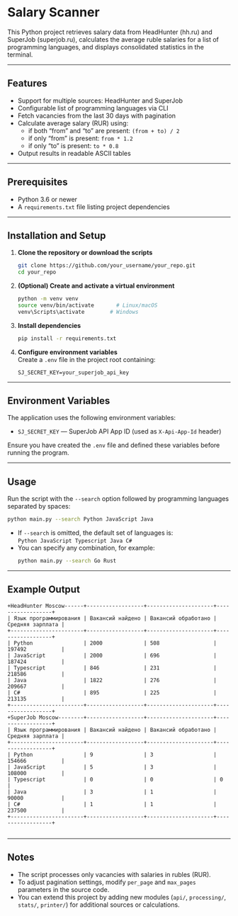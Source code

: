 # Salary Scanner

This Python project retrieves salary data from HeadHunter (hh.ru) and SuperJob (superjob.ru), calculates the average ruble salaries for a list of programming languages, and displays consolidated statistics in the terminal.

---

## Features

- Support for multiple sources: HeadHunter and SuperJob  
- Configurable list of programming languages via CLI  
- Fetch vacancies from the last 30 days with pagination  
- Calculate average salary (RUR) using:
  - if both “from” and “to” are present: `(from + to) / 2`
  - if only “from” is present: `from * 1.2`
  - if only “to” is present: `to * 0.8`  
- Output results in readable ASCII tables  

---

## Prerequisites

- Python 3.6 or newer  
- A `requirements.txt` file listing project dependencies  

---

## Installation and Setup

1. **Clone the repository or download the scripts**  
   ```bash
   git clone https://github.com/your_username/your_repo.git
   cd your_repo
   ```

2. **(Optional) Create and activate a virtual environment**  
   ```bash
   python -m venv venv
   source venv/bin/activate       # Linux/macOS
   venv\Scripts\activate        # Windows
   ```

3. **Install dependencies**  
   ```bash
   pip install -r requirements.txt
   ```

4. **Configure environment variables**  
   Create a `.env` file in the project root containing:
   ```dotenv
   SJ_SECRET_KEY=your_superjob_api_key
   ```

---

## Environment Variables

The application uses the following environment variables:

- `SJ_SECRET_KEY` — SuperJob API App ID (used as `X-Api-App-Id` header)

Ensure you have created the `.env` file and defined these variables before running the program.

---

## Usage

Run the script with the `--search` option followed by programming languages separated by spaces:

```bash
python main.py --search Python JavaScript Java
```

- If `--search` is omitted, the default set of languages is:  
  `Python JavaScript Typescript Java C#`  
- You can specify any combination, for example:  
  ```bash
  python main.py --search Go Rust
  ```

---

## Example Output

```
+HeadHunter Moscow------+------------------+---------------------+------------------+
| Язык программирования | Вакансий найдено | Вакансий обработано | Средняя зарплата |
+-----------------------+------------------+---------------------+------------------+
| Python                | 2000             | 508                 | 197492           |
| JavaScript            | 2000             | 696                 | 187424           |
| Typescript            | 846              | 231                 | 218586           |
| Java                  | 1822             | 276                 | 209667           |
| C#                    | 895              | 225                 | 213135           |
+-----------------------+------------------+---------------------+------------------+
+SuperJob Moscow--------+------------------+---------------------+------------------+
| Язык программирования | Вакансий найдено | Вакансий обработано | Средняя зарплата |
+-----------------------+------------------+---------------------+------------------+
| Python                | 9                | 3                   | 154666           |
| JavaScript            | 5                | 3                   | 108000           |
| Typescript            | 0                | 0                   | 0                |
| Java                  | 3                | 1                   | 90000            |
| C#                    | 1                | 1                   | 237500           |
+-----------------------+------------------+---------------------+------------------+


```

---

## Notes

- The script processes only vacancies with salaries in rubles (RUR).  
- To adjust pagination settings, modify `per_page` and `max_pages` parameters in the source code.  
- You can extend this project by adding new modules (`api/`, `processing/`, `stats/`, `printer/`) for additional sources or calculations.
